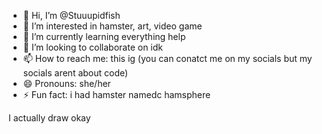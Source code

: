- 👋 Hi, I’m @Stuuupidfish
- 👀 I’m interested in hamster, art, video game
- 🌱 I’m currently learning everything help
- 💞️ I’m looking to collaborate on idk
- 📫 How to reach me: this ig (you can conatct me on my socials but my socials arent about code)
- 😄 Pronouns: she/her
- ⚡ Fun fact: i had hamster namedc hamsphere

I actually draw okay

<!---
Stuuupidfish/Stuuupidfish is a ✨ special ✨ repository because its `README.md` (this file) appears on your GitHub profile.
You can click the Preview link to take a look at your changes.
--->
